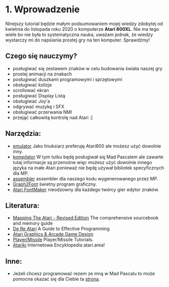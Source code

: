# 1. Wprowadzenie

Ninejszy tutorial będzie małym podsumowaniem mojej wiedzy zdobytej od kwietnia do listopada roku 2020 o komputerze **Atari 800XL**. Nie ma tego wiele bo nie była to systematyczna nauka, uważam jednak, że wiedzy wystarczy mi do napsiania prostej gry na ten komputer. Sprawdźmy!

## Czego się nauczymy?

* posługiwać się zestawem znaków w celu budowania świata naszej gry
* prostej animacji na znakach
* posługiwać duszkami programowymi i sprzętowymi
* obsługiwać kolizje
* scrollować ekran
* posługiwać Display Listą
* obsługiwać Joy'a
* odgrywać muzykę i SFX
* obsługiwać przerwania NMI
* przejąć całkowitą kontrolę nad Atari :]

## Narzędzia:

* [emulator](https://atari800.github.io) Jako linuksiarz preferuję Atari800 ale możesz użyć dowolnie inny.
* [kompilator](http://mads.atari8.info/doc/madpascal.html) W tym tutku będę posługiwał się Mad Pascalem ale zawarte tutaj informacje są przenośne więc możesz użyć dowolnie innego języka na małe Atari ponieważ nie będę używał bibliotek specyficznych dla MP.
* [assembler](http://mads.atari8.info/mads.html) assembler dla naszego kodu wygenerowanego przez MP.
* [Graph2Font](http://g2f.atari8.info/instrukcja.html) świetny program graficzny.
* [Atari FontMaker](https://sourceforge.net/projects/atari-fontmaker) nieodzowny dla każdego twórcy gier edytor znaków.

## Literatura:

* [Mapping The Atari - Revised Edition](https://www.atariarchives.org/mapping/) The comprehensive sourcebook and memory guide
* [De Re Atari](https://www.atariarchives.org/dere/) A Guide to Effective Programming
* [Atari Graphics & Arcade Game Design](https://www.atariarchives.org/agagd/)
* [Player/Missile](https://playermissile.com/#tutorials) Player/Missile Tutorials.
* [Atariki](http://atariki.krap.pl/index.php/Strona_g%C5%82%C3%B3wna) Internetowa Encyklopedia atari.area!


## Inne:

* Jeżeli chcesz programować rezem ze mną w Mad Pascalu to może pomocna okazać się dla Ciebie ta [strona](http://bocianu.atari.pl/blog/madgeany).

